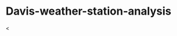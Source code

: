# Davis-weather-station-analysis

<<!DOCTYPE html>
<html lang="en" dir="ltr">
  <head>
    <meta charset="utf-8">
    <title>Welcome to my ATM S 451 page</title>
  </head>
  <body>
    
  </body>
</html>
